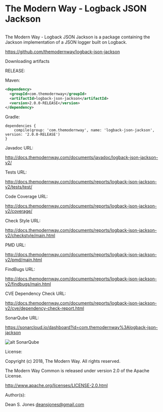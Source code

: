 The Modern Way - Logback JSON Jackson
======

![<TMW>](http://docs.themodernway.com/tmw4.jpg)

The Modern Way - Logback JSON Jackson is a package containing the Jackson implementation of a JSON logger built on Logback.

https://github.com/themodernway/logback-json-jackson

Downloading artifacts

RELEASE:

Maven:
```xml
<dependency>
  <groupId>com.themodernway</groupId>
  <artifactId>logback-json-jackson</artifactId>
  <version>2.0.0-RELEASE</version>
</dependency>
```
Gradle:
```
dependencies {
    compile(group: 'com.themodernway', name: 'logback-json-jackson', version: '2.0.0-RELEASE')
}
```
Javadoc URL:

http://docs.themodernway.com/documents/javadoc/logback-json-jackson-v2/

Tests URL:

http://docs.themodernway.com/documents/reports/logback-json-jackson-v2/tests/test/

Code Coverage URL:

http://docs.themodernway.com/documents/reports/logback-json-jackson-v2/coverage/

Check Style URL:

http://docs.themodernway.com/documents/reports/logback-json-jackson-v2/checkstyle/main.html

PMD URL:

http://docs.themodernway.com/documents/reports/logback-json-jackson-v2/pmd/main.html

FindBugs URL:

http://docs.themodernway.com/documents/reports/logback-json-jackson-v2/findbugs/main.html

CVE Dependency Check URL:

http://docs.themodernway.com/documents/reports/logback-json-jackson-v2/cve/dependency-check-report.html

SonarQube URL:

https://sonarcloud.io/dashboard?id=com.themodernway%3Alogback-json-jackson

![alt SonarQube](https://sonarcloud.io/api/project_badges/quality_gate?project=com.themodernway%3Alogback-json-jackson "SonarQube")

License:

Copyright (c) 2018, The Modern Way. All rights reserved.

The Modern Way Common is released under version 2.0 of the Apache License.

http://www.apache.org/licenses/LICENSE-2.0.html

Author(s):

Dean S. Jones
deansjones@gmail.com
